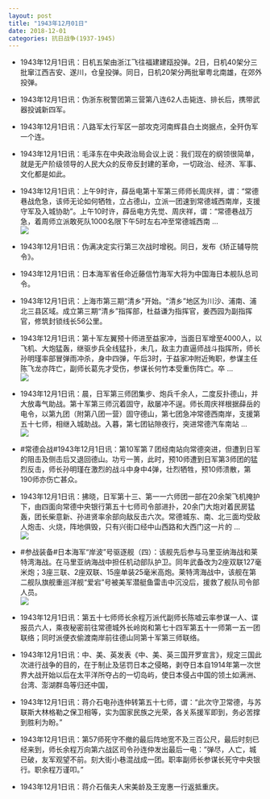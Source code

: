 ```yaml
---
layout: post
title: "1943年12月01日"
date: 2018-12-01
categories: 抗日战争(1937-1945)
---
```


<meta name="referrer" content="no-referrer" />

- 1943年12月1日讯：日机五架由浙江飞往福建建瓯投弹。2日，日机40架分三批窜江西吉安、遂川，仓皇投弹。同日，日机20架分两批窜粤北南雄，在郊外投弹。 

- 1943年12月1日讯：伪浙东税警团第三营第八连62人击毙连、排长后，携带武器投诚新四军。 

- 1943年12月1日讯：八路军太行军区一部攻克河南辉县白土岗据点，全歼伪军一个连。 

- 1943年12月1日讯：毛泽东在中央政治局会议上说：我们现在的纲领很简单，就是无产阶级领导的人民大众的反帝反封建的革命，一切政治、经济、军事、文化都是如此。 

- 1943年12月1日讯：上午9时许，薛岳电第十军第三师师长周庆祥，谓：“常德巷战危急，该师无论如何牺牲，立占德山，立派一团速到常德城西南岸，支援守军及入城协助”。上午10时许，薛岳电方先觉、周庆祥，谓：“常德巷战万急，着周师立派敢死队1000名限下午5时左右冲至常德城西南 ... <br/><img src="https://wx2.sinaimg.cn/large/aca367d8ly1fxrfau2i5pj20c80cwdg0.jpg" />

- 1943年12月1日讯：伪满决定实行第三次战时增税。同日，发布《矫正辅导院令》。 

- 1943年12月1日讯：日本海军省任命近藤信竹海军大将为中国海日本舰队总司令。 

- 1943年12月1日讯：上海市第三期“清乡”开始。“清乡”地区为川沙、浦南、浦北三县区域。成立第三期“清乡”指挥部，杜益谦为指挥官，姜西园为副指挥官，修筑封锁线长56公里。 

- 1943年12月1日讯：第十军左翼预十师进至益家冲，当面日军增至4000人，以飞机、大炮猛轰，继驱步兵全线猛扑，未几，敌主力直逼师战斗指挥所，师长孙明瑾率部冒弹雨冲杀，身中四弹，午后3时，于益家冲附近殉职，参谋主任陈飞龙亦阵亡，副师长葛先才受伤，参谋长何竹本受重伤阵亡。卒 ... <br/><img src="https://wx1.sinaimg.cn/large/aca367d8ly1fxr4w3ojrgj20c809zq30.jpg" />

- 1943年12月1日讯：晨，日军第三师团集步、炮兵千余人，二度反扑德山，并大放毒气助战。第十军第三师沉着固守，敌屡冲不逞。师长周庆祥根据薛岳的电令，以第九团（附第八团一营）固守德山，第七团急冲常德西南岸，支援第五十七师，相继入城助战。入暮，第七团钻隙夜行，突进常德汽车南站 ... <br/><img src="https://wx1.sinaimg.cn/large/aca367d8ly1fxr35zhluzj20c809z3yk.jpg" />

- #常德会战#1943年12月1日讯：第10军第７团经南站向常德突进，但遭到日军的阻击及侧击后又退回德山。功亏一篑，此时，预10师遭到日军第3师团的猛烈反击，师长孙明瑾在激烈的战斗中身中4弹，壮烈牺牲，预10师溃散，第190师亦伤亡甚众。 

- 1943年12月1日讯：拂晓，日军第十三、第一一六师团一部在20余架飞机掩护下，由四面向常德中央银行第五十七师司令部进扑，20余门大炮对着民房猛轰，团长柴意新、孙进贤率余部向敌反击六次。常德城东、南、北三面均受敌人炮击、火烧，阵地俱毁，只有兴街口经中山西路和大西门这一片的 ... <br/><img src="https://wx3.sinaimg.cn/large/aca367d8ly1fxr1fa5w6oj20c80dvt8x.jpg" />

- #参战装备#日本海军“岸波”号驱逐舰（四）：该舰先后参与马里亚纳海战和莱特湾海战。在马里亚纳海战中担任机动部队护卫。同年武备改为2座双联127毫米炮；3座三联、2座双联、15座单装25毫米高炮。莱特湾海战中，该舰在第二舰队旗舰重巡洋舰“爱宕”号被美军潜艇鱼雷击中沉没后，援救了舰队司令部人员。 <br/><img src="https://wx4.sinaimg.cn/large/aca367d8ly1fxr0kip0nhj20xc0jh76d.jpg" />

- 1943年12月1日讯：第五十七师师长余程万派代副师长陈嘘云率参谋一人、谍报员六人，乘夜秘密前往常德城外长岭岗和第七十四军第五十一师第一五一团联络；同时派便衣偷渡南岸前往德山同第十军第三师联络。 

- 1943年12月1日讯：中、美、英发表《中、美、英三国开罗宣言》，规定三国此次进行战争的目的，在于制止及惩罚日本之侵略，剥夺日本自1914年第一次世界大战开始以后在太平洋所夺占的一切岛屿，使日本侵占中国的领土如满洲、台湾、澎湖群岛等归还中国， 

- 1943年12月1日讯：蒋介石电孙连仲转第五十七师，谓：“此次守卫常德，与苏联斯大林格勒之保卫相等，实为国家民族之光荣，各关系援军即到，务必苦撑到胜利为盼。” 

- 1943年12月1日讯：第57师死守不撤的最后阵地宽不及三百公尺，最后时刻已经来到，师长余程万向第六战区司令孙连仲发出最后一电：”弹尽，人亡，城已破，友军观望不前。刻大街小巷混战成一团。职率副师长参谋长死守中央银行。职余程万谨叩。” 

- 1943年12月1日讯：蒋介石偕夫人宋美龄及王宠惠一行返抵重庆。 

